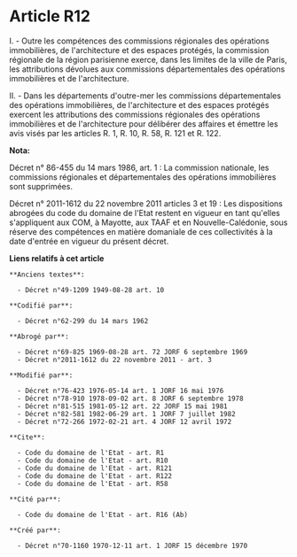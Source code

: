 # Article R12

I. - Outre les compétences des commissions régionales des opérations immobilières, de l'architecture et des espaces protégés,
la commission régionale de la région parisienne exerce, dans les limites de la ville de Paris, les attributions dévolues aux
commissions départementales des opérations immobilières et de l'architecture.

II. - Dans les départements d'outre-mer les commissions départementales des opérations immobilières, de l'architecture et des
espaces protégés exercent les attributions des commissions régionales des opérations immobilières et de l'architecture pour
délibérer des affaires et émettre les avis visés par les articles R. 1, R. 10, R. 58, R. 121 et R. 122.

**Nota:**

Décret n° 86-455 du 14 mars 1986, art. 1 : La commission nationale, les commissions régionales et départementales des
opérations immobilières sont supprimées.

Décret n° 2011-1612 du 22 novembre 2011 articles 3 et 19 : Les dispositions abrogées du code du domaine de l'Etat restent en
vigueur en tant qu'elles s'appliquent aux COM, à Mayotte, aux TAAF et en Nouvelle-Calédonie, sous réserve des compétences en
matière domaniale de ces collectivités à la date d'entrée en vigueur du présent décret.

**Liens relatifs à cet article**

	**Anciens textes**:

	  - Décret n°49-1209 1949-08-28 art. 10

	**Codifié par**:

	  - Décret n°62-299 du 14 mars 1962

	**Abrogé par**:

	  - Décret n°69-825 1969-08-28 art. 72 JORF 6 septembre 1969
	  - Décret n°2011-1612 du 22 novembre 2011 - art. 3

	**Modifié par**:

	  - Décret n°76-423 1976-05-14 art. 1 JORF 16 mai 1976
	  - Décret n°78-910 1978-09-02 art. 8 JORF 6 septembre 1978
	  - Décret n°81-515 1981-05-12 art. 22 JORF 15 mai 1981
	  - Décret n°82-581 1982-06-29 art. 1 JORF 7 juillet 1982
	  - Décret n°72-266 1972-02-21 art. 4 JORF 12 avril 1972

	**Cite**:

	  - Code du domaine de l'Etat - art. R1
	  - Code du domaine de l'Etat - art. R10
	  - Code du domaine de l'Etat - art. R121
	  - Code du domaine de l'Etat - art. R122
	  - Code du domaine de l'Etat - art. R58

	**Cité par**:

	  - Code du domaine de l'Etat - art. R16 (Ab)

	**Créé par**:

	  - Décret n°70-1160 1970-12-11 art. 1 JORF 15 décembre 1970
